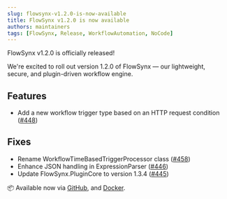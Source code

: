 ```yaml
---
slug: flowsynx-v1.2.0-is-now-available
title: FlowSynx v1.2.0 is now available
authors: maintainers
tags: [FlowSynx, Release, WorkflowAutomation, NoCode]
---
```


FlowSynx v1.2.0 is officially released!

We're excited to roll out version 1.2.0 of FlowSynx — our lightweight, secure, and plugin-driven workflow engine. 

## Features
- Add a new workflow trigger type based on an HTTP request condition ([#448](https://github.com/flowsynx/flowsynx/issues/448))

## Fixes
- Rename WorkflowTimeBasedTriggerProcessor class ([#458](https://github.com/flowsynx/flowsynx/issues/458))
- Enhance JSON handling in ExpressionParser ([#446](https://github.com/flowsynx/flowsynx/issues/446))
- Update FlowSynx.PluginCore to version 1.3.4 ([#445](https://github.com/flowsynx/flowsynx/issues/445))

📦 Available now via [GitHub](https://github.com/flowsynx/flowsynx/releases), and [Docker](https://hub.docker.com/r/flowsynx/flowsynx).